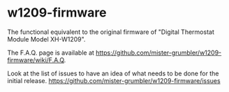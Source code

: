 # w1209-firmware
The functional equivalent to the original firmware of "Digital Thermostat Module Model XH-W1209".

The F.A.Q. page is available at https://github.com/mister-grumbler/w1209-firmware/wiki/F.A.Q.

Look at the list of issues to have an idea of what needs to be done for the initial release.
https://github.com/mister-grumbler/w1209-firmware/issues
